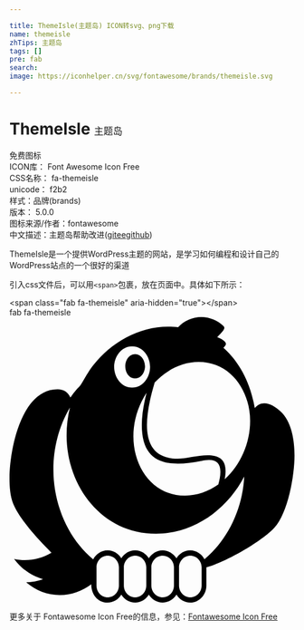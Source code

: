 ```yaml
---

title: ThemeIsle(主题岛) ICON转svg、png下载
name: themeisle
zhTips: 主题岛
tags: []
pre: fab
search: 
image: https://iconhelper.cn/svg/fontawesome/brands/themeisle.svg

---
```


# ThemeIsle  <small style="font-size: 60%;font-weight: 100">主题岛</small>


<div class="detail-page">
<p>
<span><span class="badge-success badge">免费图标</span> </span>
<br/>
<span>
ICON库：
<span class="badge-secondary badge">Font Awesome Icon Free</span> 
</span>
<br/>
<span>
CSS名称：
<span class="badge-secondary badge">fa-themeisle</span> 
</span>
<br/>
<span>
unicode：
<span class="badge-secondary badge">f2b2</span> 
<copy-btn content='f2b2' btn-title=""></copy-btn>
<copy-btn :content='String.fromCodePoint(parseInt("f2b2", 16))' btn-title="复制U"></copy-btn>
</span><br/><span>样式：<span class="badge-light badge">品牌(brands)</span></span>
<br/>
<span>
版本：
<span class="badge-secondary badge">5.0.0</span> 
</span>
<br/>
<span>图标来源/作者：<span class="badge-light badge">fontawesome</span></span> 
<br/>
<span class="zh-detail">中文描述：<span class="badge-primary badge">主题岛</span><span class="help-link"><span>帮助改进</span>(<a href="https://gitee.com/liuwave/icon-helper/edit/master/json/fontawesome/brands/themeisle.json" target="_blank" rel="noopener noreferrer">gitee</a><a href="https://github.com/liuwave/icon-helper/edit/master/json/fontawesome/brands/themeisle.json" target="_blank" rel="noopener noreferrer">github</a></span>)</span><br/>
</p>
</div><div class="description description alert alert-light">ThemeIsle是一个提供WordPress主题的网站，是学习如何编程和设计自己的WordPress站点的一个很好的渠道</div>
<div class="alert alert-dark">
  <i class="fab fa-themeisle fa-xs"></i>
  <i class="fab fa-themeisle fa-sm"></i>
  <i class="fab fa-themeisle fa-lg"></i>
  <i class="fab fa-themeisle fa-2x"></i>
  <i class="fab fa-themeisle fa-3x"></i>
  <i class="fab fa-themeisle fa-5x"></i>
  <i class="fab fa-themeisle fa-7x"></i>
</div>
<div>
  <p>引入css文件后，可以用<code>&lt;span&gt;</code>包裹，放在页面中。具体如下所示：    
  </p>
  <div class="alert alert-primary" style="font-size: 14px">
    &lt;span class="fab fa-themeisle" aria-hidden="true"&gt;&lt;/span&gt;
    <copy-btn content='<span class="fab fa-themeisle" aria-hidden="true"></span>'></copy-btn>
  </div>
  <div class="alert alert-secondary">
    <i class="fab fa-themeisle"
    style="font-size: 24px"
    aria-hidden="true"></i> fab fa-themeisle
    <copy-btn content="fab fa-themeisle" btn-title="复制图标名称"></copy-btn>
  </div>
</div>
<div id="svg" class="svg-wrap">
<svg xmlns="http://www.w3.org/2000/svg" viewBox="0 0 512 512"><path d="M208 88.286c0-10 6.286-21.714 17.715-21.714 11.142 0 17.714 11.714 17.714 21.714 0 10.285-6.572 21.714-17.714 21.714C214.286 110 208 98.571 208 88.286zm304 160c0 36.001-11.429 102.286-36.286 129.714-22.858 24.858-87.428 61.143-120.857 70.572l-1.143.286v32.571c0 16.286-12.572 30.571-29.143 30.571-10 0-19.429-5.714-24.572-14.286-5.427 8.572-14.856 14.286-24.856 14.286-10 0-19.429-5.714-24.858-14.286-5.142 8.572-14.571 14.286-24.57 14.286-10.286 0-19.429-5.714-24.858-14.286-5.143 8.572-14.571 14.286-24.571 14.286-18.857 0-29.429-15.714-29.429-32.857-16.286 12.285-35.715 19.428-56.571 19.428-22 0-43.429-8.285-60.286-22.857 10.285-.286 20.571-2.286 30.285-5.714-20.857-5.714-39.428-18.857-52-36.286 21.37 4.645 46.209 1.673 67.143-11.143-22-22-56.571-58.857-68.572-87.428C1.143 321.714 0 303.714 0 289.429c0-49.714 20.286-160 86.286-160 10.571 0 18.857 4.858 23.143 14.857a158.792 158.792 0 0 1 12-15.428c2-2.572 5.714-5.429 7.143-8.286 7.999-12.571 11.714-21.142 21.714-34C182.571 45.428 232 17.143 285.143 17.143c6 0 12 .285 17.714 1.143C313.714 6.571 328.857 0 344.572 0c14.571 0 29.714 6 40 16.286.857.858 1.428 2.286 1.428 3.428 0 3.714-10.285 13.429-12.857 16.286 4.286 1.429 15.714 6.858 15.714 12 0 2.857-2.857 5.143-4.571 7.143 31.429 27.714 49.429 67.143 56.286 108 4.286-5.143 10.285-8.572 17.143-8.572 10.571 0 20.857 7.144 28.571 14.001C507.143 187.143 512 221.714 512 248.286zM188 89.428c0 18.286 12.571 37.143 32.286 37.143 19.714 0 32.285-18.857 32.285-37.143 0-18-12.571-36.857-32.285-36.857-19.715 0-32.286 18.858-32.286 36.857zM237.714 194c0-19.714 3.714-39.143 8.571-58.286-52.039 79.534-13.531 184.571 68.858 184.571 21.428 0 42.571-7.714 60-20 2-7.429 3.714-14.857 3.714-22.572 0-14.286-6.286-21.428-20.572-21.428-4.571 0-9.143.857-13.429 1.714-63.343 12.668-107.142 3.669-107.142-63.999zm-41.142 254.858c0-11.143-8.858-20.857-20.286-20.857-11.429 0-20 9.715-20 20.857v32.571c0 11.143 8.571 21.142 20 21.142 11.428 0 20.286-9.715 20.286-21.142v-32.571zm49.143 0c0-11.143-8.572-20.857-20-20.857-11.429 0-20.286 9.715-20.286 20.857v32.571c0 11.143 8.857 21.142 20.286 21.142 11.428 0 20-10 20-21.142v-32.571zm49.713 0c0-11.143-8.857-20.857-20.285-20.857-11.429 0-20.286 9.715-20.286 20.857v32.571c0 11.143 8.857 21.142 20.286 21.142 11.428 0 20.285-9.715 20.285-21.142v-32.571zm49.715 0c0-11.143-8.857-20.857-20.286-20.857-11.428 0-20.286 9.715-20.286 20.857v32.571c0 11.143 8.858 21.142 20.286 21.142 11.429 0 20.286-10 20.286-21.142v-32.571zM421.714 286c-30.857 59.142-90.285 102.572-158.571 102.572-96.571 0-160.571-84.572-160.571-176.572 0-16.857 2-33.429 6-49.714-20 33.715-29.714 72.572-29.714 111.429 0 60.286 24.857 121.715 71.429 160.857 5.143-9.714 14.857-16.286 26-16.286 10 0 19.428 5.714 24.571 14.286 5.429-8.571 14.571-14.286 24.858-14.286 10 0 19.428 5.714 24.571 14.286 5.429-8.571 14.857-14.286 24.858-14.286 10 0 19.428 5.714 24.857 14.286 5.143-8.571 14.571-14.286 24.572-14.286 10.857 0 20.857 6.572 25.714 16 43.427-36.286 68.569-92 71.426-148.286zm10.572-99.714c0-53.714-34.571-105.714-92.572-105.714-30.285 0-58.571 15.143-78.857 36.857C240.862 183.812 233.41 254 302.286 254c28.805 0 97.357-28.538 84.286 36.857 28.857-26 45.714-65.714 45.714-104.571z"/></svg>
</div>
<detail full-name='fa-themeisle'></detail>

<Vssue title="关于“ThemeIsle”的评论" />
    
<div><p>更多关于  Fontawesome Icon Free的信息，参见：<a target="_blank" href="https://iconhelper.cn/fontawesome.html">Fontawesome Icon Free</a>
</p></div>
